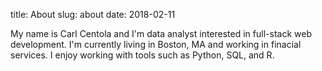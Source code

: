 title: About
slug: about
date: 2018-02-11


My name is Carl Centola and I'm data analyst interested in full-stack web development. I'm currently living in Boston, MA and working in finacial services. I enjoy working with tools such as Python, SQL, and R.